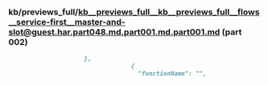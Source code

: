 ### kb/previews_full/kb__previews_full__kb__previews_full__flows__service-first__master-and-slot@guest.har.part048.md.part001.md.part001.md (part 002)

```md
                     },
                                  {
                                    "functionName": "",
            
```

```
